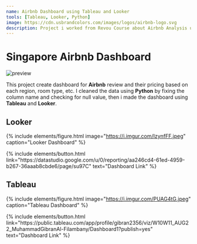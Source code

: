 ```yaml
---
name: Airbnb Dashboard using Tableau and Looker
tools: [Tableau, Looker, Python]
image: https://cdn.usbrandcolors.com/images/logos/airbnb-logo.svg
description: Project i worked from Revou Course about Airbnb Analysis using Tableau and Looker visualization.
---
```


# Singapore Airbnb Dashboard
![preview](https://cdn.usbrandcolors.com/images/logos/airbnb-logo.svg)

This project create dashboard for **Airbnb** review and their pricing based on each region, room type, etc. I cleaned the data using **Python** by fixing the column name and checking for null value, then i made the dashboard using **Tableau** and **Looker**.

## Looker
{% include elements/figure.html image="https://i.imgur.com/IzynfFF.jpeg" caption="Looker Dashboard" %}

<p class="text-center">
{% include elements/button.html link="https://datastudio.google.com/u/0/reporting/aa246cd4-61ed-4959-b267-36aaab8cbde6/page/su97C" text="Dashboard Link" %}
</p>

## Tableau
{% include elements/figure.html image="https://i.imgur.com/PUAG4tG.jpeg" caption="Tableau Dashboard" %}

<p class="text-center">
{% include elements/button.html link="https://public.tableau.com/app/profile/gibran2356/viz/W10W11_AUG22_MuhammadGibranAl-Filambany/Dashboard1?publish=yes" text="Dashboard Link" %}
</p>



